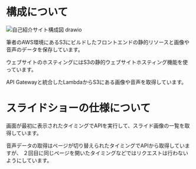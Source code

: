 # 構成について

![自己紹介サイト構成図 drawio](https://github.com/user-attachments/assets/b0c68ab0-f0b3-43e3-961e-db4e730f97f4)

筆者のAWS環境にあるS3にビルドしたフロントエンドの静的リソースと画像や音声のデータを保存しています。

ウェブサイトのホスティングにはS3の静的ウェブサイトホスティング機能を使っています。

API Gatewayと統合したLambdaからS3にある画像や音声を取得しています。

# スライドショーの仕様について

画面が最初に表示されたタイミングでAPIを実行して、スライド画像の一覧を取得しています。

音声データの取得はページが切り替えられたタイミングでAPIから取得していますが、
２回目に同じページを開いたタイミングなどではリクエストは行わないようにしています。

